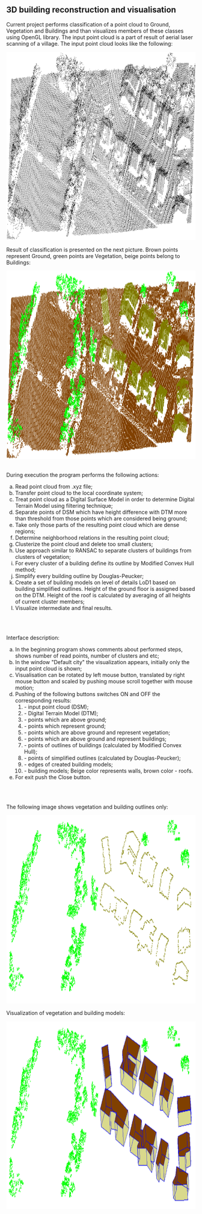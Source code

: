 <html>
<body>
	<h2>3D building reconstruction and visualisation</h2>
	<p>Current project performs classification of a point cloud to Ground, Vegetation and Buildings and than visualizes members of these classes using OpenGL library. The input point cloud is a part of result of aerial laser scanning of a village. The input point cloud looks like the following:</p>
	<img src="images/bui1.png" width="1250" height="500">
	<p>Result of classification is presented on the next picture. Brown points represent Ground, green points are Vegetation, beige points belong to Buildings:</p>
	<img src="images/bui2.png" width="1250" height="500"> <br> <br>
	<p>During execution the program performs the following actions:<ol class="ord_list" type="a">
		<li>Read point cloud from .xyz file;</li>
		<li>Transfer point cloud to the local coordinate system;</li>
		<li>Treat point cloud as a Digital Surface Model in order to determine Digital Terrain Model using filtering technique;</li>
		<li>Separate points of DSM which have height difference with DTM more than threshold from those points which are considered being ground;</li>
		<li>Take only those parts of the resulting point cloud which are dense regions;</li>
		<li>Determine neighborhood relations in the resulting point cloud;</li>
		<li>Clusterize the point cloud and delete too small clusters;</li>
		<li>Use approach similar to RANSAC to separate clusters of buildings from clusters of vegetation;</li>
		<li>For every cluster of a building define its outline by Modified Convex Hull method;</li>
		<li>Simplify every building outline by Douglas-Peucker;</li>
		<li>Create a set of building models on level of details LoD1 based on building simplified outlines. 
			Height of the ground floor is assigned based on the DTM. 
			Height of the roof is calculated by averaging of all heights of current cluster members;</li>
		<li>Visualize intermediate and final results.</li>
	</ol>
	</p> <br> <br>
	<p>Interface description:
	<ol class="ord_list" type="a">
	<li>In the beginning program shows comments about performed steps, shows number of read points, number of clusters and etc;</li>
	<li>In the window "Default city" the visualization appears, initially only the input point cloud is shown;</li>
	<li>Visualisation can be rotated by left mouse button, translated by right mouse button and scaled by pushing mouse scroll together with mouse motion;</li>
	<li>Pushing of the following buttons switches ON and OFF the corresponding results:<ol>
		<li> - input point cloud (DSM);</li>
		<li> - Digital Terrain Model (DTM);</li>
		<li> - points which are above ground;</li>
		<li> - points which represent ground;</li>
		<li> - points which are above ground and represent vegetation;</li>
		<li> - points which are above ground and represent buildings;</li>
		<li> - points of outlines of buildings (calculated by Modified Convex Hull);</li>
		<li> - points of simplified outlines (calculated by Douglas-Peucker);</li>
		<li> - edges of created building models;</li>
		<li> - building models; Beige color represents walls, brown color - roofs.</li> </ol> </li>
	<li>For exit push the Close button.</li>
	</ol>
	</p> <br> <br>
	<p>The following image shows vegetation and building outlines only:</p>
	<img src="images/bui3.png" width="1250" height="500">
	<p>Visualization of vegetation and building models:</p>
	<img src="images/bui4.png" width="1250" height="500">
</body>
</html>